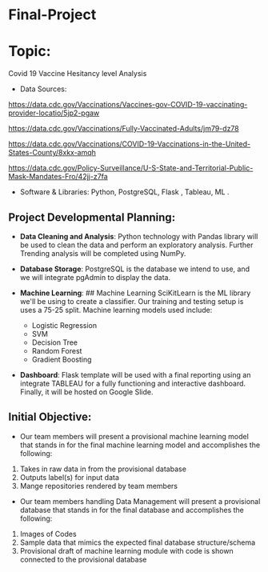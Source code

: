 # Final-Project

# Topic:
Covid 19 Vaccine Hesitancy level Analysis

- Data Sources:

https://data.cdc.gov/Vaccinations/Vaccines-gov-COVID-19-vaccinating-provider-locatio/5jp2-pgaw

https://data.cdc.gov/Vaccinations/Fully-Vaccinated-Adults/jm79-dz78

https://data.cdc.gov/Vaccinations/COVID-19-Vaccinations-in-the-United-States-County/8xkx-amqh

https://data.cdc.gov/Policy-Surveillance/U-S-State-and-Territorial-Public-Mask-Mandates-Fro/42jj-z7fa

- Software & Libraries: Python, PostgreSQL, Flask , Tableau, ML .

## Project Developmental Planning:

- **Data Cleaning and Analysis**: Python technology with Pandas library will be used to clean the data and perform an exploratory analysis. Further Trending analysis will be completed using NumPy.

- **Database Storage**: PostgreSQL is the database we intend to use, and we will integrate pgAdmin to display the data.

- **Machine Learning**: ## Machine Learning
SciKitLearn is the ML library we'll be using to create a classifier. Our training and testing setup is uses a 75-25 split.  Machine learning models used include:
     - Logistic Regression
     - SVM
     - Decision Tree
     - Random Forest
     - Gradient Boosting

- **Dashboard**:  Flask template will be used with a final reporting using an  integrate TABLEAU for a fully functioning and interactive dashboard. Finally, it will be hosted on Google Slide.

## Initial Objective:

- Our team members will present a provisional machine learning model that stands in for the final machine learning model and accomplishes the following:
1. Takes in raw data in from the provisional database
2. Outputs label(s) for input data
3. Mange repositories rendered by  team members 

- Our team members handling Data Management will present a provisional database that stands in for the final database and accomplishes the following:
1. Images of Codes 
2. Sample data that mimics the expected final database structure/schema
3. Provisional draft of machine learning module with code is shown connected to the provisional database 
